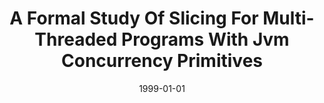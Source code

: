 ---
title: "A Formal Study Of Slicing For Multi-Threaded Programs With Jvm Concurrency Primitives"
date: 1999-01-01
venue: "Static Analysis, 6th International Symposium, SAS '99, Venice, Italy, September 22-24, 1999, Proceedings"
paperurl: https://doi.org/10.1007/3-540-48294-6_1
authors: "John Hatcliff, James C Corbett, Matthew B Dwyer, Stefan Sokolowski and Hongjun Zheng"
awards: ""
---